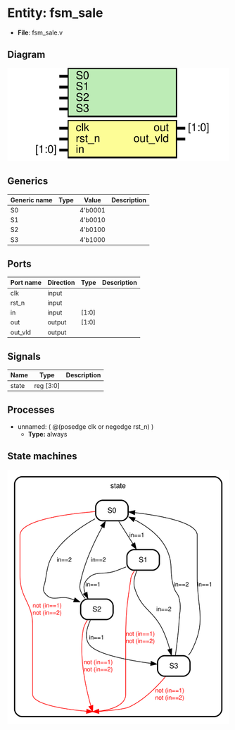 # Entity: fsm_sale 

- **File**: fsm_sale.v
## Diagram

![Diagram](fsm_sale.svg "Diagram")
## Generics

| Generic name | Type | Value   | Description |
| ------------ | ---- | ------- | ----------- |
| S0           |      | 4'b0001 |             |
| S1           |      | 4'b0010 |             |
| S2           |      | 4'b0100 |             |
| S3           |      | 4'b1000 |             |
## Ports

| Port name | Direction | Type  | Description |
| --------- | --------- | ----- | ----------- |
| clk       | input     |       |             |
| rst_n     | input     |       |             |
| in        | input     | [1:0] |             |
| out       | output    | [1:0] |             |
| out_vld   | output    |       |             |
## Signals

| Name  | Type       | Description |
| ----- | ---------- | ----------- |
| state | reg  [3:0] |             |
## Processes
- unnamed: ( @(posedge clk or negedge rst_n) )
  - **Type:** always
## State machines

![Diagram_state_machine_0]( stm_fsm_sale_00.svg "Diagram")